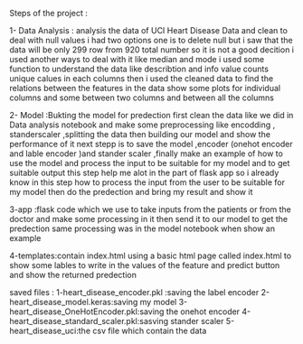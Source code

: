 Steps of the project :

1- Data Analysis : analysis the data of UCI Heart Disease Data and clean 
to deal with null values i had two options one is to delete null but i saw that the data will be only 299 row from 920 total number so it is not a good decition
i used another ways to deal with it like median and mode
i used some function to understand the data like 
describtion and info value counts unique calues in each columns 
then i used the cleaned data to find the relations between the features in the data 
show some plots for individual columns and some between two columns and between all the columns



2- Model :Bukting the model for predection 
first clean the data like we did in Data analysis notebook and make some preprocessing like encodding , standerscaler ,splitting the data then 
building our model and show the performance of it
next stepp is to save the model ,encoder (onehot encoder and lable encoder )and stander scaler ,finally make an example of how to use the model and process the input to be
suitable  for my model and to get suitable output this step help me alot in the part of flask app so i already know in this step how to process the input from the user to be suitable for my model 
then do the predection and bring my result and show it 

3-app :flask code which we use to take inputs from the patients or from the doctor and make some processing in it then send it to our model to get the predection 
same processing was in the model notebook when show an example


4-templates:contain index.html 
using a basic html page called index.html to show some lables to write in the values of the feature and predict button and show the returned predection

saved files :
1-heart_disease_encoder.pkl :saving the label encoder
2-heart_disease_model.keras:saving my model
3-heart_disease_OneHotEncoder.pkl:saving the onehot encoder
4-heart_disease_standard_scaler.pkl:sasving stander scaler
5-heart_disease_uci:the csv file which contain the data
